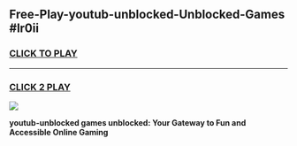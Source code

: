 
## Free-Play-youtub-unblocked-Unblocked-Games #lr0ii
<h3>
<a href="https://news.freeplayer.one?title=youtub-unblocked&ref=8M">CLICK TO PLAY</a></h3>
<hr>

<h3>
<a href="https://news.freeplayer.one?title=youtub-unblocked&ref=8M">CLICK 2 PLAY</a>
  
</h3>

<a href="https://news.freeplayer.one?title=youtub-unblocked&ref=8M"><img src="https://clearcache.store/games.png"></a>


**youtub-unblocked games unblocked: Your Gateway to Fun and Accessible Online Gaming**
